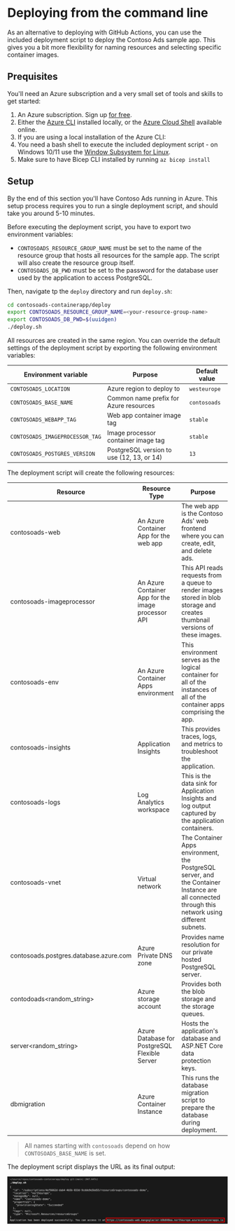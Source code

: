 # Deploying from the command line 

As an alternative to deploying with GitHub Actions, you can use the included
deployment script to deploy the Contoso Ads sample app. This gives you
a bit more flexibility for naming resources and selecting specific container
images.

## Prequisites

You'll need an Azure subscription and a very small set of tools and skills to get started:

1. An Azure subscription. Sign up [for free](https://azure.microsoft.com/free/).
2. Either the [Azure CLI](https://docs.microsoft.com/cli/azure/install-azure-cli) installed locally, or the [Azure Cloud Shell](https://shell.azure.com) available online.
3. If you are using a local installation of the Azure CLI:
  1. You need a bash shell to execute the included deployment script - on Windows 10/11 use the [Window Subsystem for Linux](https://docs.microsoft.com/en-us/windows/wsl/install).
  2. Make sure to have Bicep CLI installed by running `az bicep install`

## Setup

By the end of this section you'll have Contoso Ads running in Azure. This setup process requires you to run a
single deployment script, and should take you around 5-10 minutes.

Before executing the deployment script, you have to export two environment variables:
* `CONTOSOADS_RESOURCE_GROUP_NAME` must be set to the name of the resource group that hosts all resources for the sample app.
  The script will also create the resource group itself.
* `CONTOSOADS_DB_PWD` must be set to the password for the database user used by the application to access PostgreSQL.

Then, navigate tp the `deploy` directory and run `deploy.sh`:

```bash
cd contosoads-containerapp/deploy
export CONTOSOADS_RESOURCE_GROUP_NAME=<your-resource-group-name>
export CONTOSOADS_DB_PWD=$(uuidgen)
./deploy.sh
```

All resources are created in the same region. You can override the default settings
of the deployment script by exporting the following environment variables:

| Environment variable            | Purpose                                    | Default value |
|---------------------------------|--------------------------------------------|---------------|
| `CONTOSOADS_LOCATION`           | Azure region to deploy to                  | `westeurope`  |
| `CONTOSOADS_BASE_NAME`          | Common name prefix for Azure resources     | `contosoads`  |
| `CONTOSOADS_WEBAPP_TAG`         | Web app container image tag                | `stable`      |
| `CONTOSOADS_IMAGEPROCESSOR_TAG` | Image processor container image tag        | `stable`      |
| `CONTOSOADS_POSTGRES_VERSION`   | PostgreSQL version to use (12, 13, or 14)  | `13`          |

The deployment script will create the following resources:

| Resource                               | Resource Type                                      | Purpose                                                                                                                                          |
|----------------------------------------|----------------------------------------------------|--------------------------------------------------------------------------------------------------------------------------------------------------|
| contosoads-web                         | An Azure Container App for the web app             | The web app is the Contoso Ads' web frontend where you can create, edit, and delete ads.                                                         |
| contosoads-imageprocessor              | An Azure Container App for the image processor API | This API reads requests from a queue to render images stored in blob storage and creates thumbnail versions of these images.                     |
| contosoads-env                         | An Azure Container Apps environment                | This environment serves as the logical container for all of the instances of all of the container apps comprising the app.                       |
| contosoads-insights                    | Application Insights                               | This provides traces, logs, and metrics to troubleshoot the application.                                                                         |
| contosoads-logs                        | Log Analytics workspace                            | This is the data sink for Application Insights and log output captured by the application containers.                                            |
| contosoads-vnet                        | Virtual network                                    | The Container Apps environment, the PostgreSQL server, and the Container Instance are all connected through this network using different subnets. |
| contosoads.postgres.database.azure.com | Azure Private DNS zone                             | Provides name resolution for our private hosted PostgreSQL server.                                                                               |
| contodoads<random_string>              | Azure storage account                              | Provides both the blob storage and the storage queues.                                                                                           |
| server<random_string>                  | Azure Database for PostgreSQL Flexible Server      | Hosts the application's database and ASP.NET Core data protection keys.                                                                          |                                                                    |
| dbmigration                            | Azure Container Instance                           | This runs the database migration script to prepare the database during deployment.                                                               |                                                                    |

> All names starting with `contosoads` depend on how `CONTOSOADS_BASE_NAME` is set.

The deployment script displays the URL as its final output:

![Deployment script output.](./media/script-output.png)

